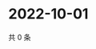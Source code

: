 # 2022-10-01

共 0 条

<!-- BEGIN WEIBO -->
<!-- 最后更新时间 Sat Oct 01 2022 13:58:41 GMT+0800 (China Standard Time) -->

<!-- END WEIBO -->
